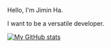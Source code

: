 Hello,
I'm Jimin Ha.

I want to be a versatile developer.

[![My GitHub stats](https://github-readme-stats.vercel.app/api?username=hajimin1)](https://github.com/hajimin1/github-readme-stats)

